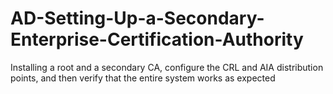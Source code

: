 # AD-Setting-Up-a-Secondary-Enterprise-Certification-Authority
Installing a root and a secondary CA, configure the CRL and AIA distribution points, and then verify that the entire system works as expected
